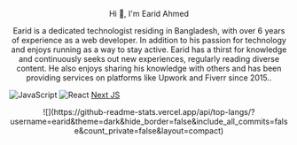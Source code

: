 <p align="center">Hi 👋, I'm Earid Ahmed</p>
<p align="center">Earid is a dedicated technologist residing in Bangladesh, with over 6 years of experience as a web developer. In addition to his passion for technology and enjoys running as a way to stay active. Earid has a thirst for knowledge and continuously seeks out new experiences, regularly reading diverse content. He also enjoys sharing his knowledge with others and has been providing services on platforms like Upwork and Fiverr since 2015..</p>


![JavaScript](https://img.shields.io/badge/javascript-%23323330.svg?style=for-the-badge&logo=javascript&logoColor=%23F7DF1E) ![React](https://img.shields.io/badge/react-%2320232a.svg?style=for-the-badge&logo=react&logoColor=%2361DAFB) [Next JS](https://img.shields.io/badge/Next-black?style=for-the-badge&logo=next.js&logoColor=white) 
 
<p align="center">![](https://github-readme-stats.vercel.app/api/top-langs/?username=earid&theme=dark&hide_border=false&include_all_commits=false&count_private=false&layout=compact)</p>
